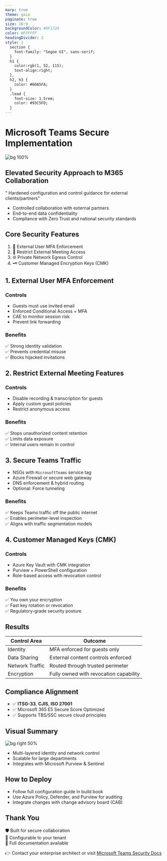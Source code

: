 ```yaml
---
marp: true
theme: gaia
paginate: true
size: 16:9
backgroundColor: #0F172A
color: #FFFFFF
headingDivider: 2
style: |
  section {
    font-family: "Segoe UI", sans-serif;
  }
  h1 {
    color:rgb(1, 52, 115);  
    text-align:right;  
  },
  h2, h3 {
    color: #60A5FA;        
  }
  .lead {
    font-size: 1.5rem;
    color: #93C5FD;
  }
---
```


# Microsoft Teams Secure Implementation
<!-- Title Slide with Microsoft Graphic -->
![bg 100%](https://www.uctoday.com/wp-content/uploads/2022/07/How-Secure-Is-Microsoft-Teams.jpg)

## Elevated Security Approach to M365 Collaboration

" Hardened configuration and control guidance for external clients/partners"

- Controlled collaboration with external partners  
- End-to-end data confidentiality  
- Compliance with Zero Trust and national security standards  

## Core Security Features

1. 🔐 External User MFA Enforcement  
2. 📵 Restrict External Meeting Access  
3. 🌐 Private Network Egress Control  
4. 🗝️ Customer Managed Encryption Keys (CMK)

## 1. External User MFA Enforcement

### Controls
- Guests must use invited email
- Enforced Conditional Access + MFA
- CAE to monitor session risk
- Prevent link forwarding

### Benefits
✅ Strong identity validation  
✅ Prevents credential misuse  
✅ Blocks hijacked invitations

## 2. Restrict External Meeting Features

### Controls
- Disable recording & transcription for guests
- Apply custom guest policies
- Restrict anonymous access

### Benefits
✅ Stops unauthorized content retention  
✅ Limits data exposure  
✅ Internal users remain in control

## 3. Secure Teams Traffic

- NSGs with `MicrosoftTeams` service tag
- Azure Firewall or secure web gateway
- DNS enforcement & hybrid routing
- Optional: Force tunneling
  
### Benefits
✅ Keeps Teams traffic off the public internet  
✅ Enables perimeter-level inspection  
✅ Aligns with traffic segmentation models

## 4. Customer Managed Keys (CMK)

### Controls
- Azure Key Vault with CMK integration
- Purview + PowerShell configuration
- Role-based access with revocation control

### Benefits
✅ You own your encryption  
✅ Fast key rotation or revocation  
✅ Regulatory-grade security posture

## Results

| Control Area     | Outcome                                 |
|------------------|------------------------------------------|
| Identity         | MFA enforced for guests only            |
| Data Sharing     | External content controls enforced      |
| Network Traffic  | Routed through trusted perimeter        |
| Encryption       | Fully owned with revocation capability  |

## Compliance Alignment

- ✅ **ITSG-33**, **CJIS**, **ISO 27001**  
- ✅ Microsoft 365 E5 Secure Score Optimized  
- ✅ Supports TBS/SSC secure cloud principles

## Visual Summary

![bg right 50%](https://cdn.jsdelivr.net/gh/microsoft/fluentui@master/assets/brand/microsoft-teams.png)

- Multi-layered identity and network control  
- Scalable for large departments  
- Integrates with Microsoft Purview & Sentinel

## How to Deploy

- Follow full configuration guide in build book  
- Use Azure Policy, Defender, and Purview for auditing  
- Integrate changes with change advisory board (CAB)

## Thank You

🛡 Built for secure collaboration  
🔧 Configurable to your tenant  
📂 Full documentation available  

👉 Contact your enterprise architect or visit [Microsoft Teams Security Docs](https://learn.microsoft.com/en-us/microsoftteams/security-compliance-overview)
